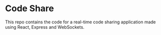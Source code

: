 # Code Share
This repo contains the code for a real-time code sharing application made using React, Express and WebSockets.
